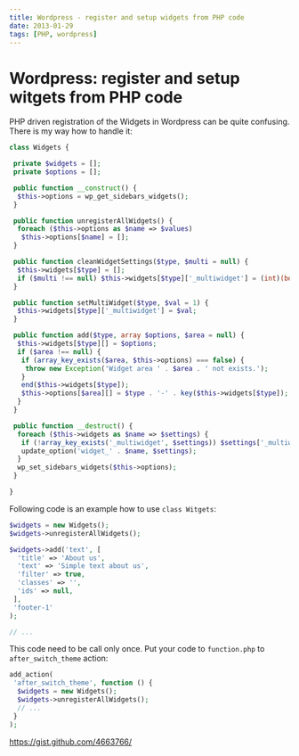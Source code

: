 ```yaml
---
title: Wordpress - register and setup widgets from PHP code
date: 2013-01-29
tags: [PHP, wordpress]
---
```


# Wordpress: register and setup witgets from PHP code

PHP driven registration of the Widgets in Wordpress can be quite confusing. There is my way how to handle it:

```php
class Widgets {

 private $widgets = [];
 private $options = [];

 public function __construct() {
  $this->options = wp_get_sidebars_widgets();
 }

 public function unregisterAllWidgets() {
  foreach ($this->options as $name => $values)
   $this->options[$name] = [];
 }

 public function cleanWidgetSettings($type, $multi = null) {
  $this->widgets[$type] = [];
  if ($multi !== null) $this->widgets[$type]['_multiwidget'] = (int)(bool)$multi;
 }

 public function setMultiWidget($type, $val = 1) {
  $this->widgets[$type]['_multiwidget'] = $val;
 }

 public function add($type, array $options, $area = null) {
  $this->widgets[$type][] = $options;
  if ($area !== null) {
   if (array_key_exists($area, $this->options) === false) {
    throw new Exception('Widget area ' . $area . ' not exists.');
   }
   end($this->widgets[$type]);
   $this->options[$area][] = $type . '-' . key($this->widgets[$type]);
  }
 }

 public function __destruct() {
  foreach ($this->widgets as $name => $settings) {
   if (!array_key_exists('_multiwidget', $settings)) $settings['_multiwidget'] = 1;
   update_option('widget_' . $name, $settings);
  }
  wp_set_sidebars_widgets($this->options);
 }

}
```

Following code is an example how to use `class Witgets`:

```php
$widgets = new Widgets();
$widgets->unregisterAllWidgets();

$widgets->add('text', [
  'title' => 'About us',
  'text' => 'Simple text about us',
  'filter' => true,
  'classes' => '',
  'ids' => null,
 ],
 'footer-1'
);

// ...
```


 This code need to be call only once. Put your code to `function.php` to `after_switch_theme` action:

```php
add_action(
 'after_switch_theme', function () {
  $widgets = new Widgets();
  $widgets->unregisterAllWidgets();
  // ...
 }
);
```

https://gist.github.com/4663766/
